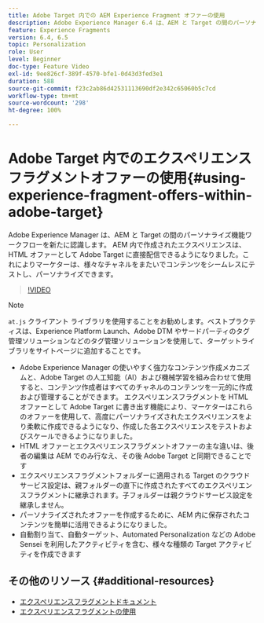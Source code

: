 ```yaml
---
title: Adobe Target 内での AEM Experience Fragment オファーの使用
description: Adobe Experience Manager 6.4 は、AEM と Target の間のパーソナライズ機能ワークフローを新たに認識します。AEM 内で作成されたエクスペリエンスは、HTML オファーとして Adobe Target に直接配信できるようになりました。これによりマーケターは、様々なチャネルをまたいでコンテンツをシームレスにテストし、パーソナライズできます。
feature: Experience Fragments
version: 6.4, 6.5
topic: Personalization
role: User
level: Beginner
doc-type: Feature Video
exl-id: 9ee826cf-389f-4570-bfe1-0d43d3fed3e1
duration: 588
source-git-commit: f23c2ab86d42531113690df2e342c65060b5c7cd
workflow-type: tm+mt
source-wordcount: '298'
ht-degree: 100%

---
```


# Adobe Target 内でのエクスペリエンスフラグメントオファーの使用{#using-experience-fragment-offers-within-adobe-target}

Adobe Experience Manager は、AEM と Target の間のパーソナライズ機能ワークフローを新たに認識します。 AEM 内で作成されたエクスペリエンスは、HTML オファーとして Adobe Target に直接配信できるようになりました。これによりマーケターは、様々なチャネルをまたいでコンテンツをシームレスにテストし、パーソナライズできます。

>[!VIDEO](https://video.tv.adobe.com/v/22383?quality=12&learn=on)

>[!NOTE]
>
>`at.js` クライアント ライブラリを使用することをお勧めします。ベストプラクティスは、Experience Platform Launch、Adobe DTM やサードパーティのタグ管理ソリューションなどのタグ管理ソリューションを使用して、ターゲットライブラリをサイトページに追加することです。


* Adobe Experience Manager の使いやすく強力なコンテンツ作成メカニズムと、Adobe Target の人工知能（AI）および機械学習を組み合わせて使用すると、コンテンツ作成者はすべてのチャネルのコンテンツを一元的に作成および管理することができます。 エクスペリエンスフラグメントを HTML オファーとして Adobe Target に書き出す機能により、マーケターはこれらのオファーを使用して、高度にパーソナライズされたエクスペリエンスをより柔軟に作成できるようになり、作成した各エクスペリエンスをテストおよびスケールできるようになりました。
* HTML オファーとエクスペリエンスフラグメントオファーの主な違いは、後者の編集は AEM でのみ行なえ、その後 Adobe Target と同期できることです
* エクスペリエンスフラグメントフォルダーに適用される Target のクラウドサービス設定は、親フォルダーの直下に作成されたすべてのエクスペリエンスフラグメントに継承されます。子フォルダーは親クラウドサービス設定を継承しません。
* パーソナライズされたオファーを作成するために、AEM 内に保存されたコンテンツを簡単に活用できるようになりました。
* 自動割り当て、自動ターゲット、Automated Personalization などの Adobe Sensei を利用したアクティビティを含む、様々な種類の Target アクティビティを作成できます

## その他のリソース {#additional-resources}

* [エクスペリエンスフラグメントドキュメント](https://experienceleague.adobe.com/docs/experience-manager-65/authoring/authoring/experience-fragments.html?lang=ja)
* [エクスペリエンスフラグメントの使用](/help/sites/experience-fragments/experience-fragments-feature-video-use.md)
